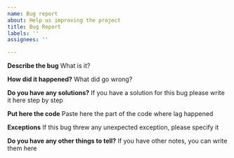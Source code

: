 ```yaml
---
name: Bug report
about: Help us improving the project
title: Bug Report
labels: ''
assignees: ''

---
```


**Describe the bug**
What is it?

**How did it happened?**
What did go wrong?

**Do you have any solutions?**
If you have a solution for this bug please write it here step by step

**Put here the code**
Paste here the part of the code where lag happened

**Exceptions**
If this bug threw any unexpected exception, please specify it

**Do you have any other things to tell?**
If you have other notes, you can write them here
